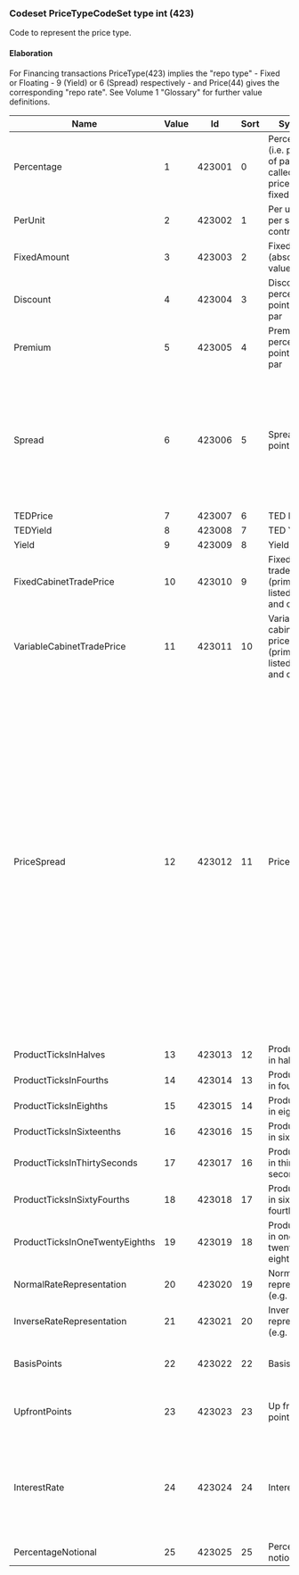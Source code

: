 ### Codeset PriceTypeCodeSet type int (423)

Code to represent the price type.

#### Elaboration

For Financing transactions PriceType(423) implies the "repo type" - Fixed or Floating - 9 (Yield) or 6 (Spread) respectively - and Price(44) gives the corresponding "repo rate".
See Volume 1 "Glossary" for further value definitions.

| Name                           | Value | Id     | Sort | Synopsis                                                                        | Elaboration                                                                                                                               |
|--------------------------------|-------|--------|------|---------------------------------------------------------------------------------|-------------------------------------------------------------------------------------------------------------------------------|
| Percentage                     | 1     | 423001 | 0    | Percentage (i.e. percent of par) (often called "dollar price" for fixed income) |                                                                                                                                |
| PerUnit                        | 2     | 423002 | 1    | Per unit (i.e. per share or contract)                                           |                                                                                                                                |
| FixedAmount                    | 3     | 423003 | 2    | Fixed amount (absolute value)                                                   |                                                                                                                                |
| Discount                       | 4     | 423004 | 3    | Discount - percentage points below par                                          |                                                                                                                                |
| Premium                        | 5     | 423005 | 4    | Premium - percentage points over par                                            |                                                                                                                                |
| Spread                         | 6     | 423006 | 5    | Spread (basis points spread)                                                    | Usually the difference in yield between two switched bonds or a corporate bond traded spread-to-benchmark.                                                                                                                               |
| TEDPrice                       | 7     | 423007 | 6    | TED Price                                                                       |                                                                                                                                |
| TEDYield                       | 8     | 423008 | 7    | TED Yield                                                                       |                                                                                                                                |
| Yield                          | 9     | 423009 | 8    | Yield                                                                           |                                                                                                                                |
| FixedCabinetTradePrice         | 10    | 423010 | 9    | Fixed cabinet trade price (primarily for listed futures and options)            |                                                                                                                                |
| VariableCabinetTradePrice      | 11    | 423011 | 10   | Variable cabinet trade price (primarily for listed futures and options)         |                                                                                                                                |
| PriceSpread                    | 12    | 423012 | 11   | Price spread                                                                    | Price spread is expressed based on market convention for the asset being priced or traded. For example, the difference between the prices of a multileg switch or strategy expressed in basis points for a CDS or TBA roll; a price value to be added to a reference price, such as a "pay up" for specified pools |
| ProductTicksInHalves           | 13    | 423013 | 12   | Product ticks in halves                                                         |                                                                                                                                |
| ProductTicksInFourths          | 14    | 423014 | 13   | Product ticks in fourths                                                        |                                                                                                                                |
| ProductTicksInEighths          | 15    | 423015 | 14   | Product ticks in eighths                                                        |                                                                                                                                |
| ProductTicksInSixteenths       | 16    | 423016 | 15   | Product ticks in sixteenths                                                     |                                                                                                                                |
| ProductTicksInThirtySeconds    | 17    | 423017 | 16   | Product ticks in thirty-seconds                                                 |                                                                                                                                |
| ProductTicksInSixtyFourths     | 18    | 423018 | 17   | Product ticks in sixty-fourths                                                  |                                                                                                                                |
| ProductTicksInOneTwentyEighths | 19    | 423019 | 18   | Product ticks in one-twenty-eighths                                             |                                                                                                                                |
| NormalRateRepresentation       | 20    | 423020 | 19   | Normal rate representation (e.g. FX rate)                                       |                                                                                                                                |
| InverseRateRepresentation      | 21    | 423021 | 20   | Inverse rate representation (e.g. FX rate)                                      |                                                                                                                                |
| BasisPoints                    | 22    | 423022 | 22   | Basis points                                                                    | When the price is not spread based.                                                                                                                               |
| UpfrontPoints                  | 23    | 423023 | 23   | Up front points                                                                 | Used specifically for CDS pricing.                                                                                                                               |
| InterestRate                   | 24    | 423024 | 24   | Interest rate                                                                   | When the price is an interest rate. For example, used with benchmark reference rate.                                                                                                                               |
| PercentageNotional             | 25    | 423025 | 25   | Percentage of notional                                                          |                                                                                                                                |


